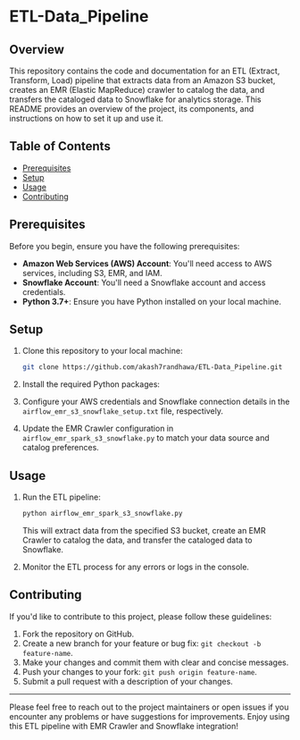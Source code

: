 # ETL-Data_Pipeline


## Overview

This repository contains the code and documentation for an ETL (Extract, Transform, Load) pipeline that extracts data from an Amazon S3 bucket, creates an EMR (Elastic MapReduce) crawler to catalog the data, and transfers the cataloged data to Snowflake for analytics storage. This README provides an overview of the project, its components, and instructions on how to set it up and use it.

## Table of Contents

- [Prerequisites](#prerequisites)
- [Setup](#setup)
- [Usage](#usage)
- [Contributing](#contributing)

## Prerequisites

Before you begin, ensure you have the following prerequisites:

- **Amazon Web Services (AWS) Account**: You'll need access to AWS services, including S3, EMR, and IAM.
- **Snowflake Account**: You'll need a Snowflake account and access credentials.
- **Python 3.7+**: Ensure you have Python installed on your local machine.


## Setup

1. Clone this repository to your local machine:

   ```bash
   git clone https://github.com/akash7randhawa/ETL-Data_Pipeline.git
   ```

2. Install the required Python packages:

3. Configure your AWS credentials and Snowflake connection details in the `airflow_emr_s3_snowflake_setup.txt` file, respectively.

4. Update the EMR Crawler configuration in `airflow_emr_spark_s3_snowflake.py` to match your data source and catalog preferences.

## Usage

1. Run the ETL pipeline:

   ```bash
   python airflow_emr_spark_s3_snowflake.py
   ```

   This will extract data from the specified S3 bucket, create an EMR Crawler to catalog the data, and transfer the cataloged data to Snowflake.

2. Monitor the ETL process for any errors or logs in the console.

## Contributing

If you'd like to contribute to this project, please follow these guidelines:

1. Fork the repository on GitHub.
2. Create a new branch for your feature or bug fix: `git checkout -b feature-name`.
3. Make your changes and commit them with clear and concise messages.
4. Push your changes to your fork: `git push origin feature-name`.
5. Submit a pull request with a description of your changes.

---

Please feel free to reach out to the project maintainers or open issues if you encounter any problems or have suggestions for improvements. Enjoy using this ETL pipeline with EMR Crawler and Snowflake integration!
